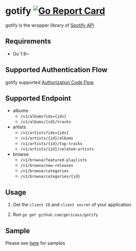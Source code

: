 # gotify [![Go Report Card](https://goreportcard.com/badge/github.com/gericass/gotify)](https://goreportcard.com/report/github.com/gericass/gotify)

gotify is the wrapper library of [Spotify API](https://developer.spotify.com/web-api/)

## Requirements

- Go 1.9~

## Supported Authentication Flow

gotify supported [Authorization Code Flow](https://developer.spotify.com/web-api/authorization-guide/#authorization_code_flow)


## Supported Endpoint

- albums
    - `/v1/albums?ids={ids}`
    - `/v1/albums/{id}/tracks`
- artists
    - `/v1/artists?ids={ids}`
    - `/v1/artists/{id}/albums`
    - `/v1/artists/{id}/top-tracks`
    - `/v1/artists/{id}/related-artists`
- browse
    - `/v1/browse/featured-playlists`
    - `/v1/browse/new-releases`
    - `/v1/browse/categories`
    - `/v1/browse/categories/{id}`

## Usage

1. Get the `client ID` and `client secret` of your application

2. Run `go get github.com/gericass/gotify`

## Sample

Please see [here](https://github.com/gericass/gotifySample) for samples
